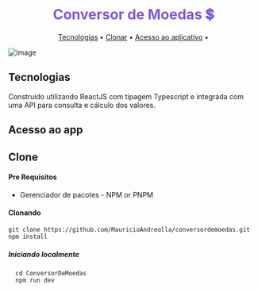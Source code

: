 <h1 align="center" style="color: #805ad5; font-weight: bold;">Conversor de Moedas 💲</h1>

<p align="center">
 <a href="#tech">Tecnologias</a> • 
 <a href="#clone">Clonar</a> • 
 <a href="#acesso">Acesso ao aplicativo</a> • 
</p>


![image](https://github.com/MauricioAndreolla/ConversorDeMoedas/assets/44854911/ceadf61c-8ce8-4200-9bf5-e4a71defed9f)


<h2 id="tech">Tecnologias</h2>


  Construido utilizando ReactJS com tipagem Typescript e integrada com uma API para consulta e cálculo dos valores.


<h2 id="acesso">Acesso ao app</h2>

  
 

<h2 id="clone">Clone</h2>

<h4> Pre Requisitos</h4>

- Gerenciador de pacotes - NPM or PNPM

<h4>Clonando</h4>

```
git clone https://github.com/MauricioAndreolla/conversordemoedas.git
npm install
```

<h5>Iniciando localmente</h5>

```
  cd ConversorDeMoedas
  npm run dev
```
